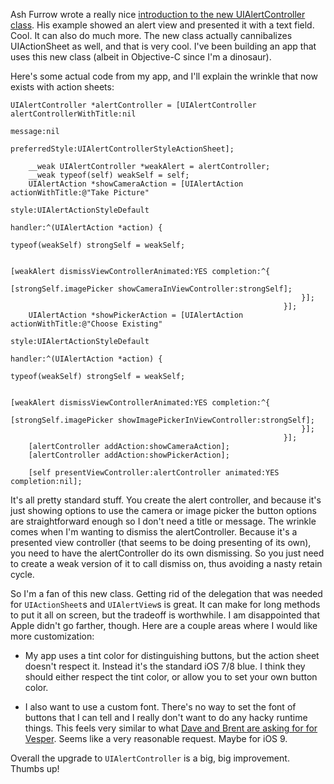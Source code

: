 Ash Furrow wrote a really nice [introduction to the new UIAlertController class](http://ashfurrow.com/blog/uialertviewcontroller-example). His example showed an alert view and presented it with a text field. Cool. It can also do much more. The new class actually cannibalizes UIActionSheet as well, and that is very cool. I've been building an app that uses this new class (albeit in Objective-C since I'm a dinosaur).

Here's some actual code from my app, and I'll explain the wrinkle that now exists with action sheets:

```language-objectivec
UIAlertController *alertController = [UIAlertController alertControllerWithTitle:nil
                                                                             message:nil
                                                                      preferredStyle:UIAlertControllerStyleActionSheet];
    
    __weak UIAlertController *weakAlert = alertController;
    __weak typeof(self) weakSelf = self;
    UIAlertAction *showCameraAction = [UIAlertAction actionWithTitle:@"Take Picture"
                                                               style:UIAlertActionStyleDefault
                                                             handler:^(UIAlertAction *action) {
                                                                 typeof(weakSelf) strongSelf = weakSelf;
                                                                 
                                                                 [weakAlert dismissViewControllerAnimated:YES completion:^{
                                                                     [strongSelf.imagePicker showCameraInViewController:strongSelf];
                                                                 }];
                                                             }];
    UIAlertAction *showPickerAction = [UIAlertAction actionWithTitle:@"Choose Existing"
                                                               style:UIAlertActionStyleDefault
                                                             handler:^(UIAlertAction *action) {
                                                                 typeof(weakSelf) strongSelf = weakSelf;
                                                                 
                                                                 [weakAlert dismissViewControllerAnimated:YES completion:^{
                                                                     [strongSelf.imagePicker showImagePickerInViewController:strongSelf];
                                                                 }];
                                                             }];
    [alertController addAction:showCameraAction];
    [alertController addAction:showPickerAction];
    
    [self presentViewController:alertController animated:YES completion:nil];
```

It's all pretty standard stuff. You create the alert controller, and because it's just showing options to use the camera or image picker the button options are straightforward enough so I don't need a title or message. The wrinkle comes when I'm wanting to dismiss the alertController. Because it's a presented view controller (that seems to be doing presenting of its own), you need to have the alertController do its own dismissing. So you just need to create a weak version of it to call dismiss on, thus avoiding a nasty retain cycle.

So I'm a fan of this new class. Getting rid of the delegation that was needed for `UIActionSheet`s and `UIAlertView`s is great. It can make for long methods to put it all on screen, but the tradeoff is worthwhile. I am disappointed that Apple didn't go farther, though. Here are a couple areas where I would like more customization:

* My app uses a tint color for distinguishing buttons, but the action sheet doesn't respect it. Instead it's the standard iOS 7/8 blue. I think they should either respect the tint color, or allow you to set your own button color.

* I also want to use a custom font. There's no way to set the font of buttons that I can tell and I really don't want to do any hacky runtime things. This feels very similar to what [Dave and Brent are asking for for Vesper](http://inessential.com/2014/08/05/dave_on_ios_and_embedded_fonts). Seems like a very reasonable request. Maybe for iOS 9.

Overall the upgrade to `UIAlertController` is a big, big improvement. Thumbs up! 
